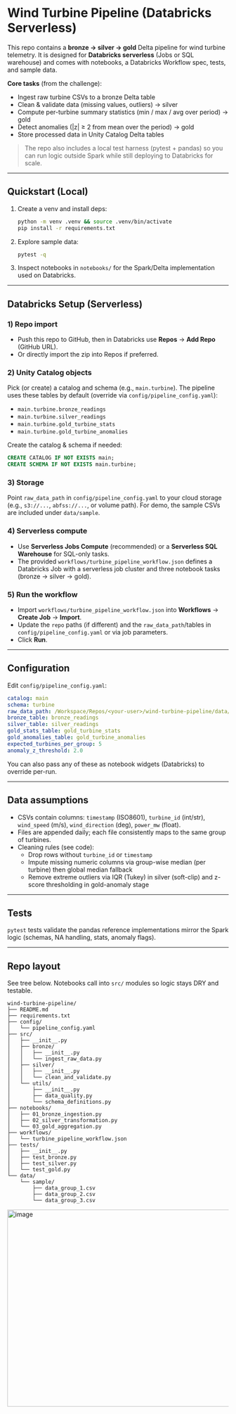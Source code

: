 # Wind Turbine Pipeline (Databricks Serverless)

This repo contains a **bronze → silver → gold** Delta pipeline for wind turbine telemetry. It is designed for **Databricks serverless** (Jobs or SQL warehouse) and comes with notebooks, a Databricks Workflow spec, tests, and sample data.

**Core tasks** (from the challenge):
- Ingest raw turbine CSVs to a bronze Delta table
- Clean & validate data (missing values, outliers) → silver
- Compute per-turbine summary statistics (min / max / avg over period) → gold
- Detect anomalies (|z| ≥ 2 from mean over the period) → gold
- Store processed data in Unity Catalog Delta tables

> The repo also includes a local test harness (pytest + pandas) so you can run logic outside Spark while still deploying to Databricks for scale.

---

## Quickstart (Local)

1. Create a venv and install deps:
   ```bash
   python -m venv .venv && source .venv/bin/activate
   pip install -r requirements.txt
   ```

2. Explore sample data:
   ```bash
   pytest -q
   ```

3. Inspect notebooks in `notebooks/` for the Spark/Delta implementation used on Databricks.

---

## Databricks Setup (Serverless)

### 1) Repo import
- Push this repo to GitHub, then in Databricks use **Repos** → **Add Repo** (GitHub URL).
- Or directly import the zip into Repos if preferred.

### 2) Unity Catalog objects
Pick (or create) a catalog and schema (e.g., `main.turbine`). The pipeline uses these tables by default (override via `config/pipeline_config.yaml`):

- `main.turbine.bronze_readings`
- `main.turbine.silver_readings`
- `main.turbine.gold_turbine_stats`
- `main.turbine.gold_turbine_anomalies`

Create the catalog & schema if needed:
```sql
CREATE CATALOG IF NOT EXISTS main;
CREATE SCHEMA IF NOT EXISTS main.turbine;
```

### 3) Storage
Point `raw_data_path` in `config/pipeline_config.yaml` to your cloud storage (e.g., `s3://...`, `abfss://...`, or volume path). For demo, the sample CSVs are included under `data/sample`.

### 4) Serverless compute
- Use **Serverless Jobs Compute** (recommended) or a **Serverless SQL Warehouse** for SQL-only tasks.
- The provided `workflows/turbine_pipeline_workflow.json` defines a Databricks Job with a serverless job cluster and three notebook tasks (bronze → silver → gold).

### 5) Run the workflow
- Import `workflows/turbine_pipeline_workflow.json` into **Workflows** → **Create Job** → **Import**.
- Update the `repo` paths (if different) and the `raw_data_path`/tables in `config/pipeline_config.yaml` or via job parameters.
- Click **Run**.

---

## Configuration

Edit `config/pipeline_config.yaml`:
```yaml
catalog: main
schema: turbine
raw_data_path: /Workspace/Repos/<your-user>/wind-turbine-pipeline/data/sample
bronze_table: bronze_readings
silver_table: silver_readings
gold_stats_table: gold_turbine_stats
gold_anomalies_table: gold_turbine_anomalies
expected_turbines_per_group: 5
anomaly_z_threshold: 2.0
```

You can also pass any of these as notebook widgets (Databricks) to override per-run.

---

## Data assumptions

- CSVs contain columns: `timestamp` (ISO8601), `turbine_id` (int/str), `wind_speed` (m/s), `wind_direction` (deg), `power_mw` (float).
- Files are appended daily; each file consistently maps to the same group of turbines.
- Cleaning rules (see code):
  - Drop rows without `turbine_id` or `timestamp`
  - Impute missing numeric columns via group-wise median (per turbine) then global median fallback
  - Remove extreme outliers via IQR (Tukey) in silver (soft-clip) and z-score thresholding in gold-anomaly stage

---

## Tests

`pytest` tests validate the pandas reference implementations mirror the Spark logic (schemas, NA handling, stats, anomaly flags).

---

## Repo layout

See tree below. Notebooks call into `src/` modules so logic stays DRY and testable.

```
wind-turbine-pipeline/
├── README.md
├── requirements.txt
├── config/
│   └── pipeline_config.yaml
├── src/
│   ├── __init__.py
│   ├── bronze/
│   │   ├── __init__.py
│   │   └── ingest_raw_data.py
│   ├── silver/
│   │   ├── __init__.py
│   │   └── clean_and_validate.py
│   └── utils/
│       ├── __init__.py
│       ├── data_quality.py
│       └── schema_definitions.py
├── notebooks/
│   ├── 01_bronze_ingestion.py
│   ├── 02_silver_transformation.py
│   └── 03_gold_aggregation.py
├── workflows/
│   └── turbine_pipeline_workflow.json
├── tests/
│   ├── __init__.py
│   ├── test_bronze.py
│   ├── test_silver.py
│   └── test_gold.py
└── data/
    └── sample/
        ├── data_group_1.csv
        ├── data_group_2.csv
        └── data_group_3.csv
```
<img width="1582" height="448" alt="image" src="https://github.com/user-attachments/assets/3e2c3187-4fc6-44a3-bd99-343c30a48924" />
